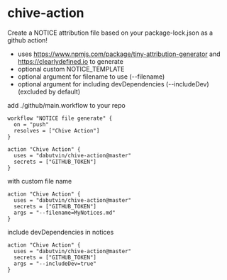 # chive-action

Create a NOTICE attribution file based on your package-lock.json as a github action!

- uses https://www.npmjs.com/package/tiny-attribution-generator and https://clearlydefined.io to generate
- optional custom NOTICE_TEMPLATE
- optional argument for filename to use (--filename)
- optional argument for including devDependencies (--includeDev) (excluded by default)

add ./github/main.workflow to your repo

```
workflow "NOTICE file generate" {
  on = "push"
  resolves = ["Chive Action"]
}

action "Chive Action" {
  uses = "dabutvin/chive-action@master"
  secrets = ["GITHUB_TOKEN"]
}
```

with custom file name

```
action "Chive Action" {
  uses = "dabutvin/chive-action@master"
  secrets = ["GITHUB_TOKEN"]
  args = "--filename=MyNotices.md"
}
```

include devDependencies in notices

```
action "Chive Action" {
  uses = "dabutvin/chive-action@master"
  secrets = ["GITHUB_TOKEN"]
  args = "--includeDev=true"
}
```
